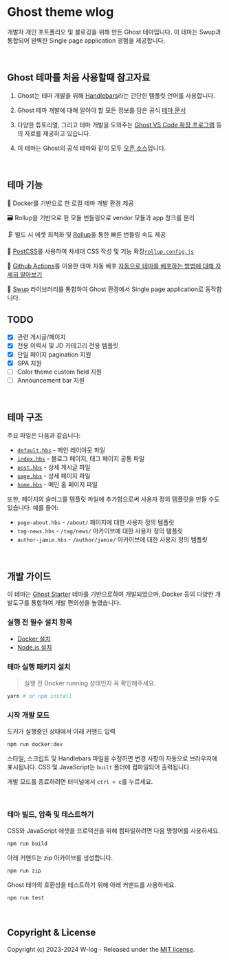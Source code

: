 # Ghost theme wlog

개발자 개인 포트폴리오 및 블로깅을 위해 만든 Ghost 테마입니다.
이 테마는 Swup과 통합되어 완벽한 Single page application 경험을 제공합니다.

&nbsp;

## Ghost 테마를 처음 사용할때 참고자료

1. Ghost는 테마 개발을 위해 [Handlebars](http://handlebarsjs.com/)라는 간단한 템플릿 언어를 사용합니다.

2. Ghost 테마 개발에 대해 알아야 할 모든 정보를 담은 공식 [테마 문서](https://ghost.org/docs/themes)

3. 다양한 튜토리얼, 그리고 테마 개발을 도와주는 [Ghost VS Code 확장 프로그램](https://marketplace.visualstudio.com/items?itemName=TryGhost.ghost) 등의 자료를 제공하고 있습니다.

4. 이 테마는 Ghost의 공식 테마와 같이 모두 [오픈 소스](https://github.com/tryghost)입니다.

&nbsp;

## 테마 기능

🔁&nbsp;Docker를 기반으로 한 로컬 테마 개발 환경 제공

🗃️&nbsp;Rollup을 기반으로 한 모듈 번들링으로 vendor 모듈과 app 청크를 분리

🗜️&nbsp;빌드 시 에셋 최적화 및 [Rollup](https://rollupjs.org)을 통한 빠른 번들링 속도 제공

🦋&nbsp;[PostCSS](https://postcss.org/)를 사용하여 차세대 CSS 작성 및 기능 확장[`rollup.config.js`](rollup.config.js)

🚢&nbsp;[Github Actions](.github/workflows/deploy-theme.yml)를 이용한 테마 자동 배포 [자동으로 테마를 배포하는 방법에 대해 자세히 알아보기](https://github.com/TryGhost/action-deploy-theme)

🚀&nbsp;[Swup](https://swup.js.org/) 라이브러리를 통합하여 Ghost 환경에서 Single page application로 동작합니다.

## TODO

-   [x] 관련 게시글/페이지
-   [x] 전용 이력서 및 JD 카테고리 전용 템플릿
-   [x] 단일 페이지 pagination 지원
-   [x] SPA 지원
-   [ ] Color theme custom field 지원
-   [ ] Announcement bar 지원

&nbsp;

## 테마 구조

주요 파일은 다음과 같습니다:

-   [`default.hbs`](default.hbs) - 메인 레이아웃 파일
-   [`index.hbs`](index.hbs) - 블로그 페이지, 태그 페이지 공통 파일
-   [`post.hbs`](post.hbs) - 상세 게시글 파일
-   [`page.hbs`](page.hbs) - 상세 페이지 파일
-   [`home.hbs`](home.hbs) - 메인 홈 페이지 파일

또한, 페이지의 슬러그를 템플릿 파일에 추가함으로써 사용자 정의 템플릿을 만들 수도 있습니다. 예를 들어:

-   `page-about.hbs` - `/about/` 페이지에 대한 사용자 정의 템플릿
-   `tag-news.hbs` - `/tag/news/` 아카이브에 대한 사용자 정의 템플릿
-   `author-jamie.hbs` - `/author/jamie/` 아카이브에 대한 사용자 정의 템플릿

&nbsp;

## 개발 가이드

이 테마는 [Ghost Starter](https://github.com/TryGhost/Starter) 테마를 기반으로하여 개발되었으며, Docker 등의 다양한 개발도구를 통합하여 개발 편의성을 높였습니다.

### 실행 전 필수 설치 항목

-   [Docker 설치](https://docs.docker.com/engine/install/)
-   [Node.js 설치](https://nodejs.org/)

### 테마 실행 패키지 설치

> 실행 전 Docker running 상태인지 꼭 확인해주세요.

```bash
yarn # or npm install
```

### 시작 개발 모드

도커가 실행중인 상태에서 아래 커맨드 입력

```bash
npm run docker:dev
```

스타일, 스크립트 및 Handlebars 파일을 수정하면 변경 사항이 자동으로 브라우저에 표시됩니다. CSS 및 JavaScript는 `built` 폴더에 컴파일되어 출력됩니다.

개발 모드를 종료하려면 터미널에서 `ctrl + c`를 누르세요.

&nbsp;

### 테마 빌드, 압축 및 테스트하기

CSS와 JavaScript 에셋을 프로덕션을 위해 컴파일하려면 다음 명령어를 사용하세요.

```bash
npm run build
```

아래 커맨드는 zip 아카이브를 생성합니다.

```bash
npm run zip
```

Ghost 테마의 호환성을 테스트하기 위해 아래 커맨드를 사용하세요.

```bash
npm run test
```

&nbsp;

## Copyright & License

Copyright (c) 2023-2024 W-log - Released under the [MIT license](LICENSE).

